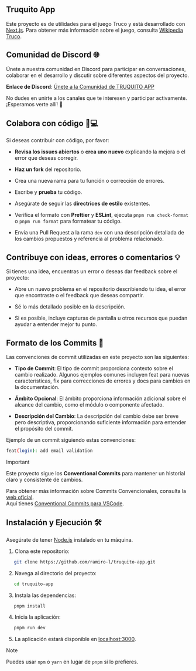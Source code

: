 ## Truquito App

Este proyecto es de utilidades para el juego Truco y está desarrollado con [Next.js](https://nextjs.org/).
Para obtener más información sobre el juego, consulta [Wikipedia Truco](https://es.wikipedia.org/wiki/Truco_argentino).

## Comunidad de Discord 🌐

Únete a nuestra comunidad en Discord para participar en conversaciones, colaborar en el desarrollo y discutir sobre diferentes aspectos del proyecto.

**Enlace de Discord**: [Únete a la Comunidad de TRUQUITO APP](https://discord.gg/QnrVRwhyDA)

No dudes en unirte a los canales que te interesen y participar activamente. 
¡Esperamos verte allí! 🚀

## Colabora con código 🤝💻

Si deseas contribuir con código, por favor:

- **Revisa los issues abiertos** o **crea uno nuevo** explicando la mejora o el error que deseas corregir.

- **Haz un fork** del repositorio.

- Crea una nueva rama para tu función o corrección de errores.

- Escribe y **prueba** tu código.

- Asegúrate de seguir las **directrices de estilo** existentes.

- Verifica el formato con **Prettier** y **ESLint**, ejecuta `pnpm run check-format` o `pnpm run format` para formatear tu código.

- Envía una Pull Request a la rama `dev` con una descripción detallada de los cambios propuestos y referencia al problema relacionado.

## Contribuye con ideas, errores o comentarios 💡

Si tienes una idea, encuentras un error o deseas dar feedback sobre el proyecto:

- Abre un nuevo problema en el repositorio describiendo tu idea, el error que encontraste o el feedback que deseas compartir.

- Sé lo más detallado posible en la descripción.

- Si es posible, incluye capturas de pantalla u otros recursos que puedan ayudar a entender mejor tu punto.

## Formato de los Commits 📝

Las convenciones de commit utilizadas en este proyecto son las siguientes:

- **Tipo de Commit**: El tipo de commit proporciona contexto sobre el cambio realizado. Algunos ejemplos comunes incluyen feat para nuevas características, fix para correcciones de errores y docs para cambios en la documentación.

- **Ámbito Opcional**: El ámbito proporciona información adicional sobre el alcance del cambio, como el módulo o componente afectado.

- **Descripción del Cambio**: La descripción del cambio debe ser breve pero descriptiva, proporcionando suficiente información para entender el propósito del commit.

Ejemplo de un commit siguiendo estas convenciones:

```bash
feat(login): add email validation
```

> [!IMPORTANT]
> Este proyecto sigue los **Conventional Commits** para mantener un historial claro y consistente de cambios.

Para obtener más información sobre Commits Convencionales, consulta la [web oficial](https://www.conventionalcommits.org/en/v1.0.0/).  
Aquí tienes [Conventional Commits para VSCode](https://marketplace.visualstudio.com/items?itemName=vivaxy.vscode-conventional-commits).

## Instalación y Ejecución 🛠️

Asegúrate de tener [Node.js](https://nodejs.org/) instalado en tu máquina.

1. Clona este repositorio:

```bash
   git clone https://github.com/ramiro-l/truquito-app.git
```

2. Navega al directorio del proyecto:

```bash
   cd truquito-app
```

3. Instala las dependencias:

```bash
   pnpm install
```

4. Inicia la aplicación:

```bash
   pnpm run dev
```

5. La aplicación estará disponible en [localhost:3000](http://localhost:3000).

> [!NOTE]
> Puedes usar `npm` o `yarn` en lugar de `pnpm` si lo prefieres.
